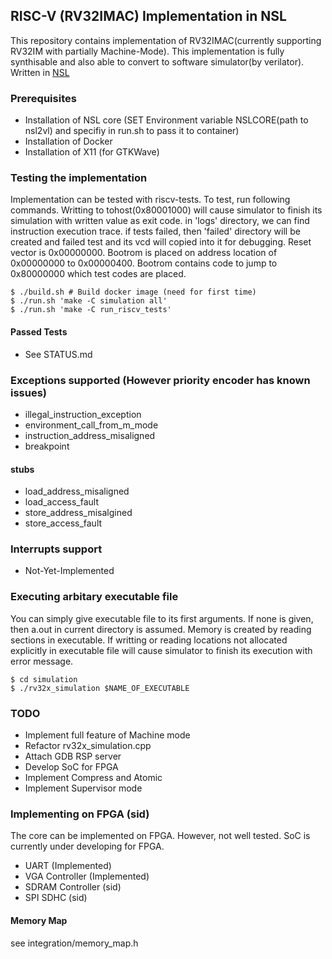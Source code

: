 ## RISC-V (RV32IMAC) Implementation in NSL
This repository contains implementation of RV32IMAC(currently supporting RV32IM with partially Machine-Mode).
This implementation is fully synthisable and also able to convert to software simulator(by verilator).
Written in [NSL](http://www.overtone.co.jp/products/and-the-nsl/)

### Prerequisites
- Installation of NSL core (SET Environment variable NSLCORE(path to nsl2vl) and specifiy in run.sh to pass it to container)
- Installation of Docker
- Installation of X11 (for GTKWave)

### Testing the implementation
Implementation can be tested with riscv-tests.
To test, run following commands.
Writting to tohost(0x80001000) will cause simulator to finish its simulation with written value as exit code.
in 'logs' directory, we can find instruction execution trace.
if tests failed, then 'failed' directory will be created and failed test and its vcd will copied into it for debugging.
Reset vector is 0x00000000.
Bootrom is placed on address location of 0x00000000 to 0x00000400.
Bootrom contains code to jump to 0x80000000 which test codes are placed.
```
$ ./build.sh # Build docker image (need for first time)
$ ./run.sh 'make -C simulation all'
$ ./run.sh 'make -C run_riscv_tests'
```

#### Passed Tests
- See STATUS.md

### Exceptions supported (However priority encoder has known issues)
- illegal_instruction_exception
- environment_call_from_m_mode
- instruction_address_misaligned
- breakpoint
#### stubs
- load_address_misaligned
- load_access_fault
- store_address_misalgined
- store_access_fault

### Interrupts support
- Not-Yet-Implemented


### Executing arbitary executable file
You can simply give executable file to its first arguments.
If none is given, then a.out in current directory is assumed.
Memory is created by reading sections in executable.
If writting or reading locations not allocated explicitly in executable file
	will cause simulator to finish its execution with error message.

``` 
$ cd simulation
$ ./rv32x_simulation $NAME_OF_EXECUTABLE
```

### TODO 
- Implement full feature of Machine mode
- Refactor rv32x\_simulation.cpp
- Attach GDB RSP server
- Develop SoC for FPGA
- Implement Compress and Atomic
- Implement Supervisor mode

### Implementing on FPGA (sid)
The core can be implemented on FPGA.
However, not well tested. 
SoC is currently under developing for FPGA.
- UART 				(Implemented)
- VGA Controller	(Implemented)
- SDRAM Controller	(sid)
- SPI SDHC			(sid)
#### Memory Map
see integration/memory\_map.h



